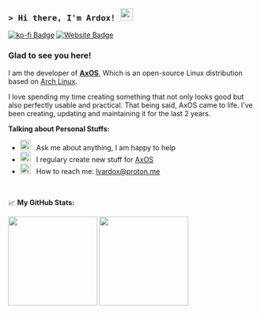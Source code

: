 <!-- List Of Websites-->
[AxOS]: https://archcraft.io
[Instagram]: https://instagram.com/lvardox
[github]: https://github.com/levraiardox
[gmail]: mailto:lvardox@proton.me
[ko-fi]: https://ko-fi.com/ardox

### <samp>&gt; Hi there, I'm Ardox! <img src="https://media.giphy.com/media/hvRJCLFzcasrR4ia7z/giphy.gif" width="25"> </samp>

[![ko-fi Badge](https://img.shields.io/badge/-KoFi-ff5c5a?style=flat-square&logo=kofi&logoColor=white)][ko-fi]
[![Website Badge](https://img.shields.io/badge/Website-1d2128?style=flat-square&logo=google-chrome&logoColor=white)][AxOS]

### Glad to see you here! &nbsp;


I am the developer of [**AxOS**][AxOS], Which is an open-source Linux distribution based on [Arch Linux](https://archlinux.org).

I love spending my time creating something that not only looks good but also perfectly usable and practical. That being said, AxOS came to life. I've been creating, updating and maintaining it for the last 2 years.

**Talking about Personal Stuffs:**

- <img src="https://github.com/Gapur/Gapur/blob/main/assets/message.gif?raw=true" width="21" />&nbsp;&nbsp; Ask me about anything, I am happy to help
- <img src="https://github.com/Gapur/Gapur/blob/main/assets/laptop.gif?raw=true" width="21" />&nbsp;&nbsp; I regulary create new stuff for [AxOS][AxOS]
- <img src="https://github.com/Gapur/Gapur/blob/main/assets/letterbox.gif?raw=true" width="21" />&nbsp;&nbsp; How to reach me: [lvardox@proton.me][gmail]

</br>

📈 **My GitHub Stats:**

<p>
  <img height="180em" src="https://github-readme-stats.vercel.app/api?username=levraiardox&show_icons=true&hide_border=true&&count_private=true&include_all_commits=true" />
  <img height="180em" src="https://github-readme-stats.vercel.app/api/top-langs/?username=LeVraiArdox&exclude_repo=KNN-Image-Classification&show_icons=true&hide_border=true&layout=compact&langs_count=8"/>
</p>
